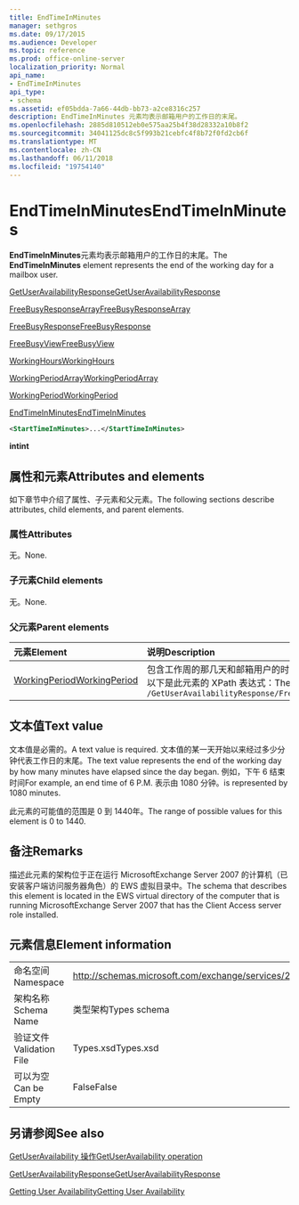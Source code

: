 ```yaml
---
title: EndTimeInMinutes
manager: sethgros
ms.date: 09/17/2015
ms.audience: Developer
ms.topic: reference
ms.prod: office-online-server
localization_priority: Normal
api_name:
- EndTimeInMinutes
api_type:
- schema
ms.assetid: ef05bdda-7a66-44db-bb73-a2ce8316c257
description: EndTimeInMinutes 元素均表示邮箱用户的工作日的末尾。
ms.openlocfilehash: 2885d810512eb0e575aa25b4f38d28332a10b8f2
ms.sourcegitcommit: 34041125dc8c5f993b21cebfc4f8b72f0fd2cb6f
ms.translationtype: MT
ms.contentlocale: zh-CN
ms.lasthandoff: 06/11/2018
ms.locfileid: "19754140"
---
```

# <a name="endtimeinminutes"></a><span data-ttu-id="ec43f-103">EndTimeInMinutes</span><span class="sxs-lookup"><span data-stu-id="ec43f-103">EndTimeInMinutes</span></span>

<span data-ttu-id="ec43f-104">**EndTimeInMinutes**元素均表示邮箱用户的工作日的末尾。</span><span class="sxs-lookup"><span data-stu-id="ec43f-104">The **EndTimeInMinutes** element represents the end of the working day for a mailbox user.</span></span> 
  
[<span data-ttu-id="ec43f-105">GetUserAvailabilityResponse</span><span class="sxs-lookup"><span data-stu-id="ec43f-105">GetUserAvailabilityResponse</span></span>](getuseravailabilityresponse.md)
  
[<span data-ttu-id="ec43f-106">FreeBusyResponseArray</span><span class="sxs-lookup"><span data-stu-id="ec43f-106">FreeBusyResponseArray</span></span>](freebusyresponsearray.md)
  
[<span data-ttu-id="ec43f-107">FreeBusyResponse</span><span class="sxs-lookup"><span data-stu-id="ec43f-107">FreeBusyResponse</span></span>](freebusyresponse.md)
  
[<span data-ttu-id="ec43f-108">FreeBusyView</span><span class="sxs-lookup"><span data-stu-id="ec43f-108">FreeBusyView</span></span>](freebusyview.md)
  
[<span data-ttu-id="ec43f-109">WorkingHours</span><span class="sxs-lookup"><span data-stu-id="ec43f-109">WorkingHours</span></span>](workinghours-ex15websvcsotherref.md)
  
[<span data-ttu-id="ec43f-110">WorkingPeriodArray</span><span class="sxs-lookup"><span data-stu-id="ec43f-110">WorkingPeriodArray</span></span>](workingperiodarray.md)
  
[<span data-ttu-id="ec43f-111">WorkingPeriod</span><span class="sxs-lookup"><span data-stu-id="ec43f-111">WorkingPeriod</span></span>](workingperiod.md)
  
[<span data-ttu-id="ec43f-112">EndTimeInMinutes</span><span class="sxs-lookup"><span data-stu-id="ec43f-112">EndTimeInMinutes</span></span>](endtimeinminutes.md)
  
```xml
<StartTimeInMinutes>...</StartTimeInMinutes>
```

 <span data-ttu-id="ec43f-113">**int**</span><span class="sxs-lookup"><span data-stu-id="ec43f-113">**int**</span></span>
## <a name="attributes-and-elements"></a><span data-ttu-id="ec43f-114">属性和元素</span><span class="sxs-lookup"><span data-stu-id="ec43f-114">Attributes and elements</span></span>

<span data-ttu-id="ec43f-115">如下章节中介绍了属性、子元素和父元素。</span><span class="sxs-lookup"><span data-stu-id="ec43f-115">The following sections describe attributes, child elements, and parent elements.</span></span>
  
### <a name="attributes"></a><span data-ttu-id="ec43f-116">属性</span><span class="sxs-lookup"><span data-stu-id="ec43f-116">Attributes</span></span>

<span data-ttu-id="ec43f-117">无。</span><span class="sxs-lookup"><span data-stu-id="ec43f-117">None.</span></span>
  
### <a name="child-elements"></a><span data-ttu-id="ec43f-118">子元素</span><span class="sxs-lookup"><span data-stu-id="ec43f-118">Child elements</span></span>

<span data-ttu-id="ec43f-119">无。</span><span class="sxs-lookup"><span data-stu-id="ec43f-119">None.</span></span>
  
### <a name="parent-elements"></a><span data-ttu-id="ec43f-120">父元素</span><span class="sxs-lookup"><span data-stu-id="ec43f-120">Parent elements</span></span>

|<span data-ttu-id="ec43f-121">**元素**</span><span class="sxs-lookup"><span data-stu-id="ec43f-121">**Element**</span></span>|<span data-ttu-id="ec43f-122">**说明**</span><span class="sxs-lookup"><span data-stu-id="ec43f-122">**Description**</span></span>|
|:-----|:-----|
|[<span data-ttu-id="ec43f-123">WorkingPeriod</span><span class="sxs-lookup"><span data-stu-id="ec43f-123">WorkingPeriod</span></span>](workingperiod.md) <br/> |<span data-ttu-id="ec43f-124">包含工作周的那几天和邮箱用户的时间。</span><span class="sxs-lookup"><span data-stu-id="ec43f-124">Contains the work week days and hours of the mailbox user.</span></span>  <br/> <span data-ttu-id="ec43f-125">以下是此元素的 XPath 表达式：</span><span class="sxs-lookup"><span data-stu-id="ec43f-125">The following is the XPath expression to this element:</span></span>  <br/>  `/GetUserAvailabilityResponse/FreeBusyResponseArray/FreeBusyResponse/FreeBusyView/WorkingHours/WorkingPeriodArray/WorkingPeriod[i]` <br/> |
   
## <a name="text-value"></a><span data-ttu-id="ec43f-126">文本值</span><span class="sxs-lookup"><span data-stu-id="ec43f-126">Text value</span></span>

<span data-ttu-id="ec43f-127">文本值是必需的。</span><span class="sxs-lookup"><span data-stu-id="ec43f-127">A text value is required.</span></span> <span data-ttu-id="ec43f-128">文本值的某一天开始以来经过多少分钟代表工作日的末尾。</span><span class="sxs-lookup"><span data-stu-id="ec43f-128">The text value represents the end of the working day by how many minutes have elapsed since the day began.</span></span> <span data-ttu-id="ec43f-129">例如，下午 6 结束时间</span><span class="sxs-lookup"><span data-stu-id="ec43f-129">For example, an end time of 6 P.M.</span></span> <span data-ttu-id="ec43f-130">表示由 1080 分钟。</span><span class="sxs-lookup"><span data-stu-id="ec43f-130">is represented by 1080 minutes.</span></span>
  
<span data-ttu-id="ec43f-131">此元素的可能值的范围是 0 到 1440年。</span><span class="sxs-lookup"><span data-stu-id="ec43f-131">The range of possible values for this element is 0 to 1440.</span></span>
  
## <a name="remarks"></a><span data-ttu-id="ec43f-132">备注</span><span class="sxs-lookup"><span data-stu-id="ec43f-132">Remarks</span></span>

<span data-ttu-id="ec43f-133">描述此元素的架构位于正在运行 MicrosoftExchange Server 2007 的计算机（已安装客户端访问服务器角色）的 EWS 虚拟目录中。</span><span class="sxs-lookup"><span data-stu-id="ec43f-133">The schema that describes this element is located in the EWS virtual directory of the computer that is running MicrosoftExchange Server 2007 that has the Client Access server role installed.</span></span>
  
## <a name="element-information"></a><span data-ttu-id="ec43f-134">元素信息</span><span class="sxs-lookup"><span data-stu-id="ec43f-134">Element information</span></span>

|||
|:-----|:-----|
|<span data-ttu-id="ec43f-135">命名空间</span><span class="sxs-lookup"><span data-stu-id="ec43f-135">Namespace</span></span>  <br/> |http://schemas.microsoft.com/exchange/services/2006/types  <br/> |
|<span data-ttu-id="ec43f-136">架构名称</span><span class="sxs-lookup"><span data-stu-id="ec43f-136">Schema Name</span></span>  <br/> |<span data-ttu-id="ec43f-137">类型架构</span><span class="sxs-lookup"><span data-stu-id="ec43f-137">Types schema</span></span>  <br/> |
|<span data-ttu-id="ec43f-138">验证文件</span><span class="sxs-lookup"><span data-stu-id="ec43f-138">Validation File</span></span>  <br/> |<span data-ttu-id="ec43f-139">Types.xsd</span><span class="sxs-lookup"><span data-stu-id="ec43f-139">Types.xsd</span></span>  <br/> |
|<span data-ttu-id="ec43f-140">可以为空</span><span class="sxs-lookup"><span data-stu-id="ec43f-140">Can be Empty</span></span>  <br/> |<span data-ttu-id="ec43f-141">False</span><span class="sxs-lookup"><span data-stu-id="ec43f-141">False</span></span>  <br/> |
   
## <a name="see-also"></a><span data-ttu-id="ec43f-142">另请参阅</span><span class="sxs-lookup"><span data-stu-id="ec43f-142">See also</span></span>



[<span data-ttu-id="ec43f-143">GetUserAvailability 操作</span><span class="sxs-lookup"><span data-stu-id="ec43f-143">GetUserAvailability operation</span></span>](getuseravailability-operation.md)
  
[<span data-ttu-id="ec43f-144">GetUserAvailabilityResponse</span><span class="sxs-lookup"><span data-stu-id="ec43f-144">GetUserAvailabilityResponse</span></span>](getuseravailabilityresponse.md)


[<span data-ttu-id="ec43f-145">Getting User Availability</span><span class="sxs-lookup"><span data-stu-id="ec43f-145">Getting User Availability</span></span>](http://msdn.microsoft.com/library/d4133fcb-9b0f-4e6b-aadf-a389da83516a%28Office.15%29.aspx)

